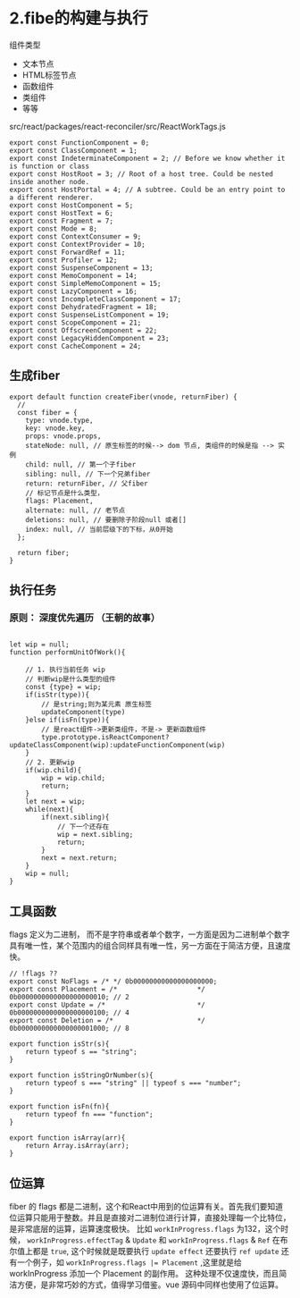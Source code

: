 # 2.fibe的构建与执行

组件类型
 - 文本节点
 - HTML标签节点
 - 函数组件
 - 类组件
 - 等等

src/react/packages/react-reconciler/src/ReactWorkTags.js

```
export const FunctionComponent = 0;
export const ClassComponent = 1;
export const IndeterminateComponent = 2; // Before we know whether it is function or class
export const HostRoot = 3; // Root of a host tree. Could be nested inside another node.
export const HostPortal = 4; // A subtree. Could be an entry point to a different renderer.
export const HostComponent = 5;
export const HostText = 6;
export const Fragment = 7;
export const Mode = 8;
export const ContextConsumer = 9;
export const ContextProvider = 10;
export const ForwardRef = 11;
export const Profiler = 12;
export const SuspenseComponent = 13;
export const MemoComponent = 14;
export const SimpleMemoComponent = 15;
export const LazyComponent = 16;
export const IncompleteClassComponent = 17;
export const DehydratedFragment = 18;
export const SuspenseListComponent = 19;
export const ScopeComponent = 21;
export const OffscreenComponent = 22;
export const LegacyHiddenComponent = 23;
export const CacheComponent = 24;

```

## 生成fiber

```
export default function createFiber(vnode, returnFiber) {
  //
  const fiber = {
    type: vnode.type,
    key: vnode.key,
    props: vnode.props,
    stateNode: null, // 原生标签的时候--> dom 节点, 类组件的时候是指 --> 实例
    child: null, // 第一个子fiber
    sibling: null, // 下一个兄弟fiber
    return: returnFiber, // 父fiber
    // 标记节点是什么类型，
    flags: Placement,
    alternate: null, // 老节点
    deletions: null, // 要删除子阶段null 或者[]
    index: null, // 当前层级下的下标，从0开始
  };

  return fiber;
}
```

## 执行任务
### 原则： 深度优先遍历 （王朝的故事）

```

let wip = null;
function performUnitOfWork(){
    
    // 1. 执行当前任务 wip
    // 判断wip是什么类型的组件
    const {type} = wip;
    if(isStr(type)){
        // 是string;则为某元素 原生标签
        updateComponent(type)
    }else if(isFn(type)){
        // 是react组件->更新类组件，不是-> 更新函数组件
        type.prototype.isReactComponent?updateClassComponent(wip):updateFunctionComponent(wip)
    }
    // 2. 更新wip
    if(wip.child){
        wip = wip.child;
        return;
    }
    let next = wip;
    while(next){
        if(next.sibling){
            // 下一个还存在
            wip = next.sibling;
            return;
        }
        next = next.return;
    }
    wip = null;
}

```

## 工具函数

flags 定义为二进制， 而不是字符串或者单个数字，一方面是因为二进制单个数字具有唯一性，某个范围内的组合同样具有唯一性，另一方面在于简洁方便，且速度快。


```
// !flags ??
export const NoFlags = /* */ 0b00000000000000000000;
export const Placement = /*                    */ 0b0000000000000000000010; // 2
export const Update = /*                       */ 0b0000000000000000000100; // 4
export const Deletion = /*                     */ 0b0000000000000000001000; // 8

export function isStr(s){
    return typeof s == "string";
}

export function isStringOrNumber(s){
    return typeof s === "string" || typeof s === "number";
}

export function isFn(fn){
    return typeof fn === "function";
}

export function isArray(arr){
    return Array.isArray(arr);
}

```

## 位运算
fiber 的 flags 都是二进制，这个和React中用到的位运算有关。首先我们要知道位运算只能用于整数。并且是直接对二进制位进行计算，直接处理每一个比特位，是非常底层的运算，运算速度极快。
比如 `workInProgress.flags` 为132，这个时候， `workInProgress.effectTag` &  `Update` 和 `workInProgress.flags` & `Ref` 在布尔值上都是 `true`, 这个时候就是既要执行 `update effect` 还要执行  `ref update`
还有一个例子，如 `workInProgress.flags |= Placement` ,这里就是给 workInProgress 添加一个 Placement 的副作用。
这种处理不仅速度快，而且简洁方便，是非常巧妙的方式，值得学习借鉴。vue 源码中同样也使用了位运算。





















